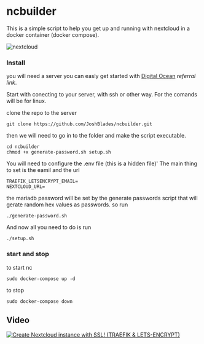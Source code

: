 # ncbuilder

This is a simple script to help you get up and running with nextcloud in a docker container (docker compose). 

![nextcloud](https://www.acadiana-computer.com/images/blog/Nextcloud_Owncloud_IMAP_Login_Authentication/nextcloud.png)

### Install 

you will need a server you can easly get started with [Digital Ocean](https://m.do.co/c/b4cde2d765ba) _referral link_.

Start with conecting to your server, with ssh or other way. 
For the comands will be for linux. 

clone the repo to the server

```
git clone https://github.com/JoshBlades/ncbuilder.git
```
then we will need to go in to the folder and make the script executable. 
```
cd ncbuilder
chmod +x generate-password.sh setup.sh
```

You will need to configure the .env file (this is a hidden file)'
The main thing to set is the eamil and the url 
```
TRAEFIK_LETSENCRYPT_EMAIL=
NEXTCLOUD_URL=
```

the mariadb password will be set by the generate passwords script that will gerate random hex values as passwords. 
so run
```
./generate-password.sh 
```

And now all you need to do is run 

```
./setup.sh 
```

### start and stop

to start nc 
```
sudo docker-compose up -d
```

to stop 
```
sudo docker-compose down
```

## Video 

[![Create Nextcloud instance with SSL! (TRAEFIK & LETS-ENCRYPT)](https://www.howtogeek.com/thumbcache/2/200/88ecd5e8cfc97f1c578ea389f5be2577/wp-content/uploads/2020/03/NextCloudLogo.png)](https://www.youtube.com/watch?v=a0k1zTaYT38&list=LLuWkKYWK58bZNkjTxgFi7Jg)
